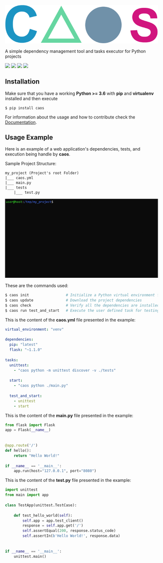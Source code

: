 [![](https://raw.githubusercontent.com/caotic-co/caos/master/img/caos.png)](https://github.com/caotic-co/caos)

A simple dependency management tool and tasks executor for Python projects

[![](https://img.shields.io/pypi/v/caos)](https://pypi.org/project/caos/)
[![](https://img.shields.io/pypi/dm/caos)](https://pypi.org/project/caos/)
[![](https://img.shields.io/github/license/caotic-co/caos)](https://raw.githubusercontent.com/caotic-co/caos/master/LICENSE)
[![](https://img.shields.io/circleci/build/github/caotic-co/caos/master?token=e824c21be60f20bf89d42a743fd56cff55bf20fc)](https://app.circleci.com/pipelines/github/caotic-co/caos)

Installation
------------
Make sure that you have a working **Python >= 3.6** with **pip** and **virtualenv** installed and then execute   
~~~
$ pip install caos
~~~

For information about the usage and how to contribute check the [Documentation](https://github.com/caotic-co/caos/blob/master/docs/README.md).

Usage Example
------------
Here is an example of a web application's dependencies, tests, and execution being handle by **caos**.

Sample Project Structure:
~~~
my_project (Project's root Folder)
|___ caos.yml
|___ main.py
|___ tests
    |___ test.py
~~~

![](https://raw.githubusercontent.com/caotic-co/caos/master/img/usage_example.gif)

These are the commands used:
```bash
$ caos init                 # Initialize a Python virtual environment for the project
$ caos update               # Download the project dependencies
$ caos check                # Verify all the dependencies are installed
$ caos run test_and_start   # Execute the user defined task for testing and running the project 
```

This is the content of the **caos.yml** file presented in the example:
```yaml
virtual_environment: "venv"

dependencies:
  pip: "latest"
  flask: "~1.1.0"

tasks:
  unittest:
    - "caos python -m unittest discover -v ./tests"

  start:
    - "caos python ./main.py"

  test_and_start:
    - unittest
    - start
```

This is the content of the **main.py** file presented in the example:
```python
from flask import Flask
app = Flask(__name__)


@app.route('/')
def hello():
    return "Hello World!"

if __name__ == '__main__':
    app.run(host="127.0.0.1", port="8080")
```

This is the content of the **test.py** file presented in the example:
```python
import unittest
from main import app

class TestApp(unittest.TestCase):

    def test_hello_world(self):
        self.app = app.test_client()
        response = self.app.get('/')
        self.assertEqual(200, response.status_code)
        self.assertIn(b'Hello World!', response.data)


if __name__ == '__main__':
    unittest.main()
```